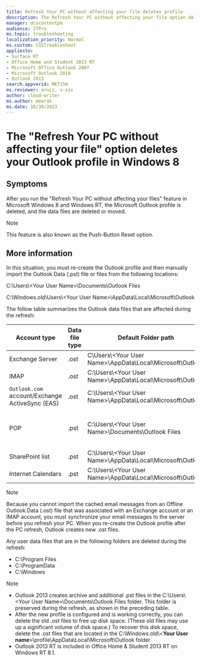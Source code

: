 ```yaml
---
title: Refresh Your PC without affecting your file deletes profile
description: The Refresh Your PC without affecting your file option deletes your Outlook profile in Windows 8.
manager: dcscontentpm
audience: ITPro
ms.topic: troubleshooting
localization_priority: Normal
ms.custom: CSSTroubleshoot
appliesto:
- Surface RT
- Office Home and Student 2013 RT
- Microsoft Office Outlook 2007
- Microsoft Outlook 2010
- Outlook 2013
search.appverid: MET150
ms.reviewer: aruiz, v-six
author: cloud-writer
ms.author: meerak
ms.date: 10/30/2023
---
```

# The "Refresh Your PC without affecting your file" option deletes your Outlook profile in Windows 8

## Symptoms

After you run the "Refresh Your PC without affecting your files" feature in Microsoft Windows 8 and Windows RT, the Microsoft Outlook profile is deleted, and the data files are deleted or moved.

> [!NOTE]
> This feature is also known as the Push-Button Reset option.

## More information

In this situation, you must re-create the Outlook profile and then manually import the Outlook Data (.pst) file or files from the following locations:

C:\Users\\\<Your User Name>\Documents\Outlook Files

C:\Windows.old\Users\\\<Your User Name>\AppData\Local\Microsoft\Outlook

The follow table summarizes the Outlook data files that are affected during the refresh:

| Account type| Data file type| Default Folder path| Moved to Windows.old |
|---|---|---|---|
|Exchange Server|.ost|C\Users\\\<Your User Name>\AppData\Local\Microsoft\Outlook|Yes|
|IMAP|.ost|C:\Users\\\<Your User Name>\AppData\Local\Microsoft\Outlook|Yes|
|`Outlook.com` account/Exchange ActiveSync (EAS)|.ost|C:\Users\\\<Your User Name>\AppData\Local\Microsoft\Outlook|Yes|
|POP|.pst|C:\Users\\\<Your User Name>\Documents\Outlook Files|No, this location is preserved during refresh|
|SharePoint list|.pst|C:\Users\\\<Your User Name>\AppData\Local\Microsoft\Outlook|Yes|
|Internet Calendars|.pst|C:\Users\\\<Your User Name>\AppData\Local\Microsoft\Outlook|Yes|

> [!NOTE]
> Because you cannot import the cached email messages from an Offline Outlook Data (.ost) file that was associated with an Exchange account or an IMAP account, you must synchronize your email messages to the server before you refresh your PC. When you re-create the Outlook profile after the PC refresh, Outlook creates new .ost files.

Any user data files that are in the following folders are deleted during the refresh:

- C:\Program Files
- C:\ProgramData
- C:\Windows

> [!NOTE]
>
> - Outlook 2013 creates archive and additional .pst files in the C:\Users\\\<Your User Name>\Documents\Outlook Files folder. This folder is preserved during the refresh, as shown in the preceding table.
> - After the new profile is configured and is working correctly, you can delete the old .ost files to free up disk space. (These old files may use up a significant volume of disk space.) To recover this disk space, delete the .ost files that are located in the C:\Windows.old\\<**Your User name**>\profile\AppData\Local\Microsoft\Outlook folder.
> - Outlook 2013 RT is included in Office Home & Student 2013 RT on Windows RT 8.1.
